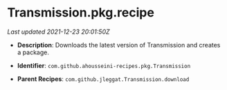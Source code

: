 # Transmission.pkg.recipe

_Last updated 2021-12-23 20:01:50Z_

- **Description**: Downloads the latest version of Transmission and creates a package.

- **Identifier**: `com.github.ahousseini-recipes.pkg.Transmission`

- **Parent Recipes**: `com.github.jleggat.Transmission.download`
